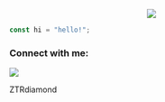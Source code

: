 <p align="center"> 
 <a href="https://discordapp.com/users/776443229893034064"><img align="center" src="https://discord.c99.nl/widget/theme-2/776443229893034064.png"/></a> 
 </p>

``` javascript
const hi = "hello!";
```

### Connect with me:
<a style="width: 100px; height: 100px"><img src="https://www.svgrepo.com/show/353655/discord-icon.svg"/></p> ZTRdiamond